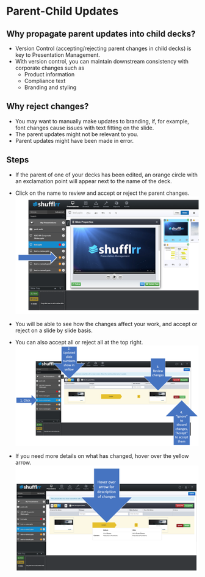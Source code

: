 # Parent-Child Updates

## Why propagate parent updates into child decks? 

* Version Control (accepting/rejecting parent changes in child decks) is key to Presentation Management.
* With version control, you can maintain downstream consistency with corporate changes such as 
	* Product information
	* Compliance text
	* Branding and styling 

## Why reject changes? 

* You may want to manually make updates to branding, if, for example, font changes cause  issues with text fitting on the slide. 
* The parent updates might not be relevant to you. 
* Parent updates might have been made in error. 

## Steps

* If the parent of one of your decks has been edited, an orange circle with an exclamation point will appear next to the name of the deck.
* Click on the name to review and accept or reject the parent changes.   
![Orange icon showing that there are changes](img/presentations-acceptchanges.png)

* You will be able to see how the changes affect your work, and accept or reject on a slide by slide basis. 
* You can also accept all or reject all at the top right. 
![Image of accepting and rejecting changes process](img/presentations-reviewchanges.png)

* If you need more details on what has changed, hover over the yellow arrow. 
![Image of accepting and rejecting changes process with hover](img/presentations-reviewchanges2.png)

